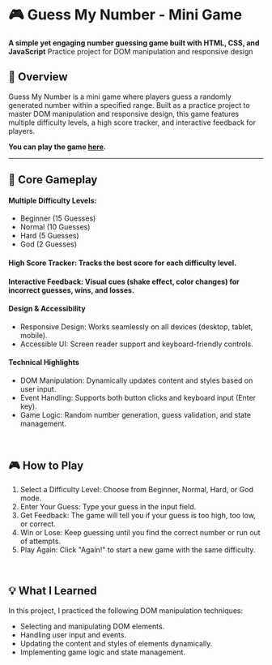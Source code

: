 # 🎮 Guess My Number - Mini Game
**A simple yet engaging number guessing game built with HTML, CSS, and JavaScript**
Practice project for DOM manipulation and responsive design

## 🚀 Overview
Guess My Number is a mini game where players guess a randomly generated number within a specified range. Built as a practice project to master DOM manipulation and responsive design, this game features multiple difficulty levels, a high score tracker, and interactive feedback for players.


**You can play the game [here](https://taufik-shf.github.io/guess-my-number/).**

-----
## 🎯 Core Gameplay
#### Multiple Difficulty Levels:
- Beginner (15 Guesses)
- Normal (10 Guesses)
- Hard (5 Guesses)
- God (2 Guesses)
#### High Score Tracker: Tracks the best score for each difficulty level.
#### Interactive Feedback: Visual cues (shake effect, color changes) for incorrect guesses, wins, and losses.
#### Design & Accessibility
- Responsive Design: Works seamlessly on all devices (desktop, tablet, mobile).
- Accessible UI: Screen reader support and keyboard-friendly controls.
#### Technical Highlights
- DOM Manipulation: Dynamically updates content and styles based on user input.
- Event Handling: Supports both button clicks and keyboard input (Enter key).
- Game Logic: Random number generation, guess validation, and state management.
<br>

## 🎮 How to Play
1. Select a Difficulty Level: Choose from Beginner, Normal, Hard, or God mode.
2. Enter Your Guess: Type your guess in the input field.
3. Get Feedback: The game will tell you if your guess is too high, too low, or correct.
4. Win or Lose: Keep guessing until you find the correct number or run out of attempts.
5. Play Again: Click "Again!" to start a new game with the same difficulty.

<br>

## 💡 What I Learned
In this project, I practiced the following DOM manipulation techniques:
- Selecting and manipulating DOM elements.
- Handling user input and events.
- Updating the content and styles of elements dynamically.
- Implementing game logic and state management.
